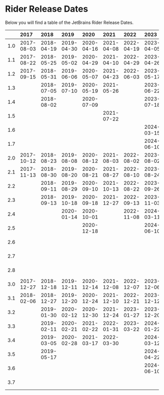 # Rider Release Dates
Below you will find a table of the JetBrains Rider Release Dates.

|     | 2017       | 2018       | 2019       | 2020       | 2021       | 2022       | 2023       | 2024       |
|----:|:-----------|:-----------|:-----------|:-----------|:-----------|:-----------|:-----------|:-----------|
| 1.0 | 2017-08-03 | 2018-04-19 | 2019-04-30 | 2020-04-16 | 2021-04-08 | 2022-04-19 | 2023-04-05 | 2024-04-09 |
| 1.1 | 2017-08-22 | 2018-05-25 | 2019-05-02 | 2020-04-29 | 2021-04-10 | 2022-04-29 | 2023-04-26 | 2024-04-17 |
| 1.2 | 2017-09-15 | 2018-05-31 | 2019-06-06 | 2020-05-07 | 2021-04-23 | 2022-06-03 | 2023-05-17 | 2024-05-07 |
| 1.3 |            | 2018-07-05 | 2019-07-10 | 2020-05-19 | 2021-05-26 |            | 2023-06-22 | 2024-06-10 |
| 1.4 |            | 2018-08-02 |            | 2020-07-09 |            |            | 2023-07-18 | 2024-06-24 |
| 1.5 |            |            |            |            | 2021-07-22 |            |            | 2024-08-06 |
| 1.6 |            |            |            |            |            |            | 2024-03-15 | 2024-08-13 |
| 1.7 |            |            |            |            |            |            | 2024-06-10 | 2025-02-19 |
| 2.0 | 2017-10-12 | 2018-08-23 | 2019-08-08 | 2020-08-12 | 2021-08-03 | 2022-08-02 | 2023-08-02 | 2024-08-15 |
| 2.1 | 2017-11-13 | 2018-08-30 | 2019-08-20 | 2020-08-21 | 2021-08-27 | 2022-08-10 | 2023-08-24 | 2024-08-20 |
| 2.2 |            | 2018-09-11 | 2019-08-29 | 2020-09-10 | 2021-10-13 | 2022-08-22 | 2023-09-26 | 2024-08-26 |
| 2.3 |            | 2018-09-13 | 2019-10-18 | 2020-09-18 | 2021-12-27 | 2022-09-13 | 2023-11-03 | 2024-08-30 |
| 2.4 |            |            | 2020-01-14 | 2020-10-01 |            | 2022-11-08 | 2024-03-11 | 2024-09-09 |
| 2.5 |            |            |            | 2020-12-18 |            |            | 2024-06-10 | 2024-09-20 |
| 2.6 |            |            |            |            |            |            |            | 2024-10-09 |
| 2.7 |            |            |            |            |            |            |            | 2024-10-24 |
| 2.8 |            |            |            |            |            |            |            | 2025-01-29 |
| 3.0 | 2017-12-27 | 2018-12-18 | 2019-12-11 | 2020-12-14 | 2021-12-08 | 2022-12-07 | 2023-12-06 | 2024-11-13 |
| 3.1 | 2018-02-06 | 2018-12-27 | 2019-12-20 | 2020-12-24 | 2021-12-10 | 2022-12-21 | 2023-12-12 |            |
| 3.2 |            | 2019-01-30 | 2020-02-12 | 2020-12-30 | 2021-12-24 | 2023-01-27 | 2023-12-20 | 2024-12-11 |
| 3.3 |            | 2019-02-11 | 2020-02-21 | 2021-02-22 | 2022-01-31 | 2023-03-22 | 2024-01-22 | 2024-12-24 |
| 3.4 |            | 2019-03-05 | 2020-02-28 | 2021-03-17 | 2022-03-30 |            | 2024-03-12 | 2025-01-23 |
| 3.5 |            | 2019-05-17 |            |            |            |            | 2024-04-22 | 2025-02-07 |
| 3.6 |            |            |            |            |            |            | 2024-06-10 | 2025-02-28 |
| 3.7 |            |            |            |            |            |            |            | 2025-04-03 |